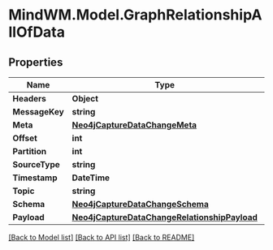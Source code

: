 # MindWM.Model.GraphRelationshipAllOfData

## Properties

Name | Type | Description | Notes
------------ | ------------- | ------------- | -------------
**Headers** | **Object** |  | 
**MessageKey** | **string** |  | 
**Meta** | [**Neo4jCaptureDataChangeMeta**](Neo4jCaptureDataChangeMeta.md) |  | 
**Offset** | **int** |  | 
**Partition** | **int** |  | 
**SourceType** | **string** |  | 
**Timestamp** | **DateTime** |  | 
**Topic** | **string** |  | 
**Schema** | [**Neo4jCaptureDataChangeSchema**](Neo4jCaptureDataChangeSchema.md) |  | 
**Payload** | [**Neo4jCaptureDataChangeRelationshipPayload**](Neo4jCaptureDataChangeRelationshipPayload.md) |  | 

[[Back to Model list]](../README.md#documentation-for-models) [[Back to API list]](../README.md#documentation-for-api-endpoints) [[Back to README]](../README.md)

